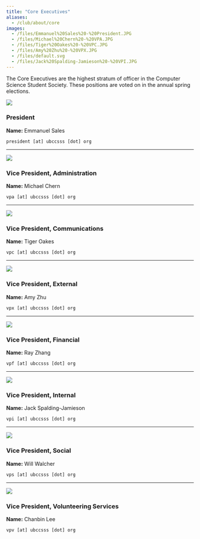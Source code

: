 ```yaml
---
title: "Core Executives"
aliases:
  - /club/about/core
images:
  - /files/Emmanuel%20Sales%20-%20President.JPG
  - /files/Michael%20Chern%20-%20VPA.JPG
  - /files/Tiger%20Oakes%20-%20VPC.JPG
  - /files/Amy%20Zhu%20-%20VPX.JPG
  - /files/default.svg
  - /files/Jack%20Spalding-Jamieson%20-%20VPI.JPG
---
```


<style>
.blog-post img {
  height: 100px;
  width: 100px;
  float: left;
  margin-right: 32px;
  border-radius: 50%;
  object-fit: cover;
}
</style>

The Core Executives are the highest stratum of officer in the Computer Science Student Society. These positions are voted on in the annual spring elections.

![](/files/Emmanuel%20Sales%20-%20President.JPG)

### President

**Name:** Emmanuel Sales

`president [at] ubccsss [dot] org`

___

![](/files/Michael%20Chern%20-%20VPA.JPG)

### Vice President, Administration

**Name:** Michael Chern

`vpa [at] ubccsss [dot] org`

___

![](/files/Tiger%20Oakes%20-%20VPC.JPG)

### Vice President, Communications

**Name:** Tiger Oakes

`vpc [at] ubccsss [dot] org`

___

![](/files/Amy%20Zhu%20-%20VPX.JPG)

### Vice President, External

**Name:** Amy Zhu

`vpx [at] ubccsss [dot] org`

___

![](/files/default.svg)

### Vice President, Financial

**Name:** Ray Zhang

`vpf [at] ubccsss [dot] org`

___

![](/files/Jack%20Spalding-Jamieson%20-%20VPI.JPG)

### Vice President, Internal

**Name:** Jack Spalding-Jamieson

`vpi [at] ubccsss [dot] org`

___

![](/files/default.svg)

### Vice President, Social

**Name:** Will Walcher

`vps [at] ubccsss [dot] org`

___

![](/files/default.svg)

### Vice President, Volunteering Services

**Name:** Chanbin Lee

`vpv [at] ubccsss [dot] org`
